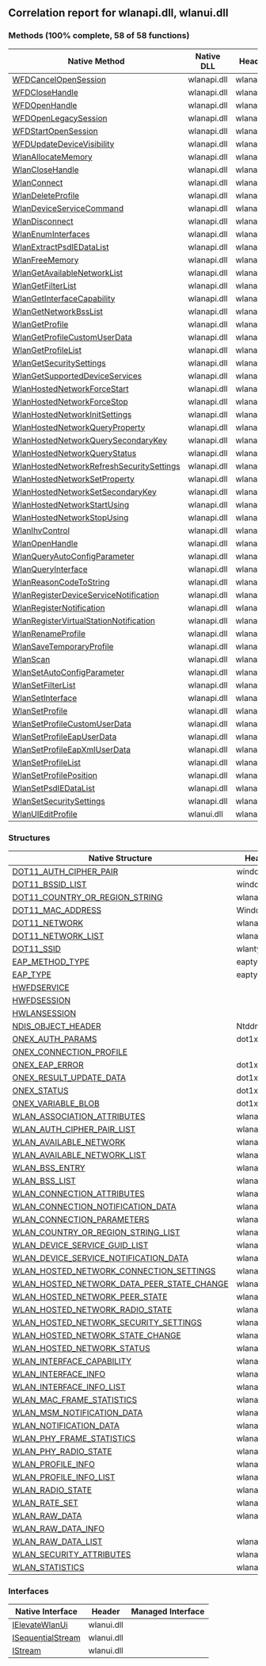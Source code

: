 ## Correlation report for wlanapi.dll, wlanui.dll  
### Methods (100% complete, 58 of 58 functions)  
Native Method | Native DLL | Header | Managed Method  
--- | --- | --- | ---  
[WFDCancelOpenSession](https://www.google.com/search?num=5&q=WFDCancelOpenSession+site%3Adocs.microsoft.com) | wlanapi.dll | wlanapi.h | [Vanara.PInvoke.WlanApi.WFDCancelOpenSession](https://github.com/dahall/Vanara/search?l=C%23&q=WFDCancelOpenSession)  
[WFDCloseHandle](https://www.google.com/search?num=5&q=WFDCloseHandle+site%3Adocs.microsoft.com) | wlanapi.dll | wlanapi.h | [Vanara.PInvoke.WlanApi.WFDCloseHandle](https://github.com/dahall/Vanara/search?l=C%23&q=WFDCloseHandle)  
[WFDOpenHandle](https://www.google.com/search?num=5&q=WFDOpenHandle+site%3Adocs.microsoft.com) | wlanapi.dll | wlanapi.h | [Vanara.PInvoke.WlanApi.WFDOpenHandle](https://github.com/dahall/Vanara/search?l=C%23&q=WFDOpenHandle)  
[WFDOpenLegacySession](https://www.google.com/search?num=5&q=WFDOpenLegacySession+site%3Adocs.microsoft.com) | wlanapi.dll | wlanapi.h | [Vanara.PInvoke.WlanApi.WFDOpenLegacySession](https://github.com/dahall/Vanara/search?l=C%23&q=WFDOpenLegacySession)  
[WFDStartOpenSession](https://www.google.com/search?num=5&q=WFDStartOpenSession+site%3Adocs.microsoft.com) | wlanapi.dll | wlanapi.h | [Vanara.PInvoke.WlanApi.WFDStartOpenSession](https://github.com/dahall/Vanara/search?l=C%23&q=WFDStartOpenSession)  
[WFDUpdateDeviceVisibility](https://www.google.com/search?num=5&q=WFDUpdateDeviceVisibility+site%3Adocs.microsoft.com) | wlanapi.dll | wlanapi.h | [Vanara.PInvoke.WlanApi.WFDUpdateDeviceVisibility](https://github.com/dahall/Vanara/search?l=C%23&q=WFDUpdateDeviceVisibility)  
[WlanAllocateMemory](https://www.google.com/search?num=5&q=WlanAllocateMemory+site%3Adocs.microsoft.com) | wlanapi.dll | wlanapi.h | [Vanara.PInvoke.WlanApi.WlanAllocateMemory](https://github.com/dahall/Vanara/search?l=C%23&q=WlanAllocateMemory)  
[WlanCloseHandle](https://www.google.com/search?num=5&q=WlanCloseHandle+site%3Adocs.microsoft.com) | wlanapi.dll | wlanapi.h | [Vanara.PInvoke.WlanApi.WlanCloseHandle](https://github.com/dahall/Vanara/search?l=C%23&q=WlanCloseHandle)  
[WlanConnect](https://www.google.com/search?num=5&q=WlanConnect+site%3Adocs.microsoft.com) | wlanapi.dll | wlanapi.h | [Vanara.PInvoke.WlanApi.WlanConnect](https://github.com/dahall/Vanara/search?l=C%23&q=WlanConnect)  
[WlanDeleteProfile](https://www.google.com/search?num=5&q=WlanDeleteProfile+site%3Adocs.microsoft.com) | wlanapi.dll | wlanapi.h | [Vanara.PInvoke.WlanApi.WlanDeleteProfile](https://github.com/dahall/Vanara/search?l=C%23&q=WlanDeleteProfile)  
[WlanDeviceServiceCommand](https://www.google.com/search?num=5&q=WlanDeviceServiceCommand+site%3Adocs.microsoft.com) | wlanapi.dll | wlanapi.h | [Vanara.PInvoke.WlanApi.WlanDeviceServiceCommand](https://github.com/dahall/Vanara/search?l=C%23&q=WlanDeviceServiceCommand)  
[WlanDisconnect](https://www.google.com/search?num=5&q=WlanDisconnect+site%3Adocs.microsoft.com) | wlanapi.dll | wlanapi.h | [Vanara.PInvoke.WlanApi.WlanDisconnect](https://github.com/dahall/Vanara/search?l=C%23&q=WlanDisconnect)  
[WlanEnumInterfaces](https://www.google.com/search?num=5&q=WlanEnumInterfaces+site%3Adocs.microsoft.com) | wlanapi.dll | wlanapi.h | [Vanara.PInvoke.WlanApi.WlanEnumInterfaces](https://github.com/dahall/Vanara/search?l=C%23&q=WlanEnumInterfaces)  
[WlanExtractPsdIEDataList](https://www.google.com/search?num=5&q=WlanExtractPsdIEDataList+site%3Adocs.microsoft.com) | wlanapi.dll | wlanapi.h | [Vanara.PInvoke.WlanApi.WlanExtractPsdIEDataList](https://github.com/dahall/Vanara/search?l=C%23&q=WlanExtractPsdIEDataList)  
[WlanFreeMemory](https://www.google.com/search?num=5&q=WlanFreeMemory+site%3Adocs.microsoft.com) | wlanapi.dll | wlanapi.h | [Vanara.PInvoke.WlanApi.WlanFreeMemory](https://github.com/dahall/Vanara/search?l=C%23&q=WlanFreeMemory)  
[WlanGetAvailableNetworkList](https://www.google.com/search?num=5&q=WlanGetAvailableNetworkList+site%3Adocs.microsoft.com) | wlanapi.dll | wlanapi.h | [Vanara.PInvoke.WlanApi.WlanGetAvailableNetworkList](https://github.com/dahall/Vanara/search?l=C%23&q=WlanGetAvailableNetworkList)  
[WlanGetFilterList](https://www.google.com/search?num=5&q=WlanGetFilterList+site%3Adocs.microsoft.com) | wlanapi.dll | wlanapi.h | [Vanara.PInvoke.WlanApi.WlanGetFilterList](https://github.com/dahall/Vanara/search?l=C%23&q=WlanGetFilterList)  
[WlanGetInterfaceCapability](https://www.google.com/search?num=5&q=WlanGetInterfaceCapability+site%3Adocs.microsoft.com) | wlanapi.dll | wlanapi.h | [Vanara.PInvoke.WlanApi.WlanGetInterfaceCapability](https://github.com/dahall/Vanara/search?l=C%23&q=WlanGetInterfaceCapability)  
[WlanGetNetworkBssList](https://www.google.com/search?num=5&q=WlanGetNetworkBssList+site%3Adocs.microsoft.com) | wlanapi.dll | wlanapi.h | [Vanara.PInvoke.WlanApi.WlanGetNetworkBssList](https://github.com/dahall/Vanara/search?l=C%23&q=WlanGetNetworkBssList)  
[WlanGetProfile](https://www.google.com/search?num=5&q=WlanGetProfile+site%3Adocs.microsoft.com) | wlanapi.dll | wlanapi.h | [Vanara.PInvoke.WlanApi.WlanGetProfile](https://github.com/dahall/Vanara/search?l=C%23&q=WlanGetProfile)  
[WlanGetProfileCustomUserData](https://www.google.com/search?num=5&q=WlanGetProfileCustomUserData+site%3Adocs.microsoft.com) | wlanapi.dll | wlanapi.h | [Vanara.PInvoke.WlanApi.WlanGetProfileCustomUserData](https://github.com/dahall/Vanara/search?l=C%23&q=WlanGetProfileCustomUserData)  
[WlanGetProfileList](https://www.google.com/search?num=5&q=WlanGetProfileList+site%3Adocs.microsoft.com) | wlanapi.dll | wlanapi.h | [Vanara.PInvoke.WlanApi.WlanGetProfileList](https://github.com/dahall/Vanara/search?l=C%23&q=WlanGetProfileList)  
[WlanGetSecuritySettings](https://www.google.com/search?num=5&q=WlanGetSecuritySettings+site%3Adocs.microsoft.com) | wlanapi.dll | wlanapi.h | [Vanara.PInvoke.WlanApi.WlanGetSecuritySettings](https://github.com/dahall/Vanara/search?l=C%23&q=WlanGetSecuritySettings)  
[WlanGetSupportedDeviceServices](https://www.google.com/search?num=5&q=WlanGetSupportedDeviceServices+site%3Adocs.microsoft.com) | wlanapi.dll | wlanapi.h | [Vanara.PInvoke.WlanApi.WlanGetSupportedDeviceServices](https://github.com/dahall/Vanara/search?l=C%23&q=WlanGetSupportedDeviceServices)  
[WlanHostedNetworkForceStart](https://www.google.com/search?num=5&q=WlanHostedNetworkForceStart+site%3Adocs.microsoft.com) | wlanapi.dll | wlanapi.h | [Vanara.PInvoke.WlanApi.WlanHostedNetworkForceStart](https://github.com/dahall/Vanara/search?l=C%23&q=WlanHostedNetworkForceStart)  
[WlanHostedNetworkForceStop](https://www.google.com/search?num=5&q=WlanHostedNetworkForceStop+site%3Adocs.microsoft.com) | wlanapi.dll | wlanapi.h | [Vanara.PInvoke.WlanApi.WlanHostedNetworkForceStop](https://github.com/dahall/Vanara/search?l=C%23&q=WlanHostedNetworkForceStop)  
[WlanHostedNetworkInitSettings](https://www.google.com/search?num=5&q=WlanHostedNetworkInitSettings+site%3Adocs.microsoft.com) | wlanapi.dll | wlanapi.h | [Vanara.PInvoke.WlanApi.WlanHostedNetworkInitSettings](https://github.com/dahall/Vanara/search?l=C%23&q=WlanHostedNetworkInitSettings)  
[WlanHostedNetworkQueryProperty](https://www.google.com/search?num=5&q=WlanHostedNetworkQueryProperty+site%3Adocs.microsoft.com) | wlanapi.dll | wlanapi.h | [Vanara.PInvoke.WlanApi.WlanHostedNetworkQueryProperty](https://github.com/dahall/Vanara/search?l=C%23&q=WlanHostedNetworkQueryProperty)  
[WlanHostedNetworkQuerySecondaryKey](https://www.google.com/search?num=5&q=WlanHostedNetworkQuerySecondaryKey+site%3Adocs.microsoft.com) | wlanapi.dll | wlanapi.h | [Vanara.PInvoke.WlanApi.WlanHostedNetworkQuerySecondaryKey](https://github.com/dahall/Vanara/search?l=C%23&q=WlanHostedNetworkQuerySecondaryKey)  
[WlanHostedNetworkQueryStatus](https://www.google.com/search?num=5&q=WlanHostedNetworkQueryStatus+site%3Adocs.microsoft.com) | wlanapi.dll | wlanapi.h | [Vanara.PInvoke.WlanApi.WlanHostedNetworkQueryStatus](https://github.com/dahall/Vanara/search?l=C%23&q=WlanHostedNetworkQueryStatus)  
[WlanHostedNetworkRefreshSecuritySettings](https://www.google.com/search?num=5&q=WlanHostedNetworkRefreshSecuritySettings+site%3Adocs.microsoft.com) | wlanapi.dll | wlanapi.h | [Vanara.PInvoke.WlanApi.WlanHostedNetworkRefreshSecuritySettings](https://github.com/dahall/Vanara/search?l=C%23&q=WlanHostedNetworkRefreshSecuritySettings)  
[WlanHostedNetworkSetProperty](https://www.google.com/search?num=5&q=WlanHostedNetworkSetProperty+site%3Adocs.microsoft.com) | wlanapi.dll | wlanapi.h | [Vanara.PInvoke.WlanApi.WlanHostedNetworkSetProperty](https://github.com/dahall/Vanara/search?l=C%23&q=WlanHostedNetworkSetProperty)  
[WlanHostedNetworkSetSecondaryKey](https://www.google.com/search?num=5&q=WlanHostedNetworkSetSecondaryKey+site%3Adocs.microsoft.com) | wlanapi.dll | wlanapi.h | [Vanara.PInvoke.WlanApi.WlanHostedNetworkSetSecondaryKey](https://github.com/dahall/Vanara/search?l=C%23&q=WlanHostedNetworkSetSecondaryKey)  
[WlanHostedNetworkStartUsing](https://www.google.com/search?num=5&q=WlanHostedNetworkStartUsing+site%3Adocs.microsoft.com) | wlanapi.dll | wlanapi.h | [Vanara.PInvoke.WlanApi.WlanHostedNetworkStartUsing](https://github.com/dahall/Vanara/search?l=C%23&q=WlanHostedNetworkStartUsing)  
[WlanHostedNetworkStopUsing](https://www.google.com/search?num=5&q=WlanHostedNetworkStopUsing+site%3Adocs.microsoft.com) | wlanapi.dll | wlanapi.h | [Vanara.PInvoke.WlanApi.WlanHostedNetworkStopUsing](https://github.com/dahall/Vanara/search?l=C%23&q=WlanHostedNetworkStopUsing)  
[WlanIhvControl](https://www.google.com/search?num=5&q=WlanIhvControl+site%3Adocs.microsoft.com) | wlanapi.dll | wlanapi.h | [Vanara.PInvoke.WlanApi.WlanIhvControl](https://github.com/dahall/Vanara/search?l=C%23&q=WlanIhvControl)  
[WlanOpenHandle](https://www.google.com/search?num=5&q=WlanOpenHandle+site%3Adocs.microsoft.com) | wlanapi.dll | wlanapi.h | [Vanara.PInvoke.WlanApi.WlanOpenHandle](https://github.com/dahall/Vanara/search?l=C%23&q=WlanOpenHandle)  
[WlanQueryAutoConfigParameter](https://www.google.com/search?num=5&q=WlanQueryAutoConfigParameter+site%3Adocs.microsoft.com) | wlanapi.dll | wlanapi.h | [Vanara.PInvoke.WlanApi.WlanQueryAutoConfigParameter](https://github.com/dahall/Vanara/search?l=C%23&q=WlanQueryAutoConfigParameter)  
[WlanQueryInterface](https://www.google.com/search?num=5&q=WlanQueryInterface+site%3Adocs.microsoft.com) | wlanapi.dll | wlanapi.h | [Vanara.PInvoke.WlanApi.WlanQueryInterface](https://github.com/dahall/Vanara/search?l=C%23&q=WlanQueryInterface)  
[WlanReasonCodeToString](https://www.google.com/search?num=5&q=WlanReasonCodeToString+site%3Adocs.microsoft.com) | wlanapi.dll | wlanapi.h | [Vanara.PInvoke.WlanApi.WlanReasonCodeToString](https://github.com/dahall/Vanara/search?l=C%23&q=WlanReasonCodeToString)  
[WlanRegisterDeviceServiceNotification](https://www.google.com/search?num=5&q=WlanRegisterDeviceServiceNotification+site%3Adocs.microsoft.com) | wlanapi.dll | wlanapi.h | [Vanara.PInvoke.WlanApi.WlanRegisterDeviceServiceNotification](https://github.com/dahall/Vanara/search?l=C%23&q=WlanRegisterDeviceServiceNotification)  
[WlanRegisterNotification](https://www.google.com/search?num=5&q=WlanRegisterNotification+site%3Adocs.microsoft.com) | wlanapi.dll | wlanapi.h | [Vanara.PInvoke.WlanApi.WlanRegisterNotification](https://github.com/dahall/Vanara/search?l=C%23&q=WlanRegisterNotification)  
[WlanRegisterVirtualStationNotification](https://www.google.com/search?num=5&q=WlanRegisterVirtualStationNotification+site%3Adocs.microsoft.com) | wlanapi.dll | wlanapi.h | [Vanara.PInvoke.WlanApi.WlanRegisterVirtualStationNotification](https://github.com/dahall/Vanara/search?l=C%23&q=WlanRegisterVirtualStationNotification)  
[WlanRenameProfile](https://www.google.com/search?num=5&q=WlanRenameProfile+site%3Adocs.microsoft.com) | wlanapi.dll | wlanapi.h | [Vanara.PInvoke.WlanApi.WlanRenameProfile](https://github.com/dahall/Vanara/search?l=C%23&q=WlanRenameProfile)  
[WlanSaveTemporaryProfile](https://www.google.com/search?num=5&q=WlanSaveTemporaryProfile+site%3Adocs.microsoft.com) | wlanapi.dll | wlanapi.h | [Vanara.PInvoke.WlanApi.WlanSaveTemporaryProfile](https://github.com/dahall/Vanara/search?l=C%23&q=WlanSaveTemporaryProfile)  
[WlanScan](https://www.google.com/search?num=5&q=WlanScan+site%3Adocs.microsoft.com) | wlanapi.dll | wlanapi.h | [Vanara.PInvoke.WlanApi.WlanScan](https://github.com/dahall/Vanara/search?l=C%23&q=WlanScan)  
[WlanSetAutoConfigParameter](https://www.google.com/search?num=5&q=WlanSetAutoConfigParameter+site%3Adocs.microsoft.com) | wlanapi.dll | wlanapi.h | [Vanara.PInvoke.WlanApi.WlanSetAutoConfigParameter](https://github.com/dahall/Vanara/search?l=C%23&q=WlanSetAutoConfigParameter)  
[WlanSetFilterList](https://www.google.com/search?num=5&q=WlanSetFilterList+site%3Adocs.microsoft.com) | wlanapi.dll | wlanapi.h | [Vanara.PInvoke.WlanApi.WlanSetFilterList](https://github.com/dahall/Vanara/search?l=C%23&q=WlanSetFilterList)  
[WlanSetInterface](https://www.google.com/search?num=5&q=WlanSetInterface+site%3Adocs.microsoft.com) | wlanapi.dll | wlanapi.h | [Vanara.PInvoke.WlanApi.WlanSetInterface](https://github.com/dahall/Vanara/search?l=C%23&q=WlanSetInterface)  
[WlanSetProfile](https://www.google.com/search?num=5&q=WlanSetProfile+site%3Adocs.microsoft.com) | wlanapi.dll | wlanapi.h | [Vanara.PInvoke.WlanApi.WlanSetProfile](https://github.com/dahall/Vanara/search?l=C%23&q=WlanSetProfile)  
[WlanSetProfileCustomUserData](https://www.google.com/search?num=5&q=WlanSetProfileCustomUserData+site%3Adocs.microsoft.com) | wlanapi.dll | wlanapi.h | [Vanara.PInvoke.WlanApi.WlanSetProfileCustomUserData](https://github.com/dahall/Vanara/search?l=C%23&q=WlanSetProfileCustomUserData)  
[WlanSetProfileEapUserData](https://www.google.com/search?num=5&q=WlanSetProfileEapUserData+site%3Adocs.microsoft.com) | wlanapi.dll | wlanapi.h | [Vanara.PInvoke.WlanApi.WlanSetProfileEapUserData](https://github.com/dahall/Vanara/search?l=C%23&q=WlanSetProfileEapUserData)  
[WlanSetProfileEapXmlUserData](https://www.google.com/search?num=5&q=WlanSetProfileEapXmlUserData+site%3Adocs.microsoft.com) | wlanapi.dll | wlanapi.h | [Vanara.PInvoke.WlanApi.WlanSetProfileEapXmlUserData](https://github.com/dahall/Vanara/search?l=C%23&q=WlanSetProfileEapXmlUserData)  
[WlanSetProfileList](https://www.google.com/search?num=5&q=WlanSetProfileList+site%3Adocs.microsoft.com) | wlanapi.dll | wlanapi.h | [Vanara.PInvoke.WlanApi.WlanSetProfileList](https://github.com/dahall/Vanara/search?l=C%23&q=WlanSetProfileList)  
[WlanSetProfilePosition](https://www.google.com/search?num=5&q=WlanSetProfilePosition+site%3Adocs.microsoft.com) | wlanapi.dll | wlanapi.h | [Vanara.PInvoke.WlanApi.WlanSetProfilePosition](https://github.com/dahall/Vanara/search?l=C%23&q=WlanSetProfilePosition)  
[WlanSetPsdIEDataList](https://www.google.com/search?num=5&q=WlanSetPsdIEDataList+site%3Adocs.microsoft.com) | wlanapi.dll | wlanapi.h | [Vanara.PInvoke.WlanApi.WlanSetPsdIEDataList](https://github.com/dahall/Vanara/search?l=C%23&q=WlanSetPsdIEDataList)  
[WlanSetSecuritySettings](https://www.google.com/search?num=5&q=WlanSetSecuritySettings+site%3Adocs.microsoft.com) | wlanapi.dll | wlanapi.h | [Vanara.PInvoke.WlanApi.WlanSetSecuritySettings](https://github.com/dahall/Vanara/search?l=C%23&q=WlanSetSecuritySettings)  
[WlanUIEditProfile](https://www.google.com/search?num=5&q=WlanUIEditProfile+site%3Adocs.microsoft.com) | wlanui.dll | wlanapi.h | [Vanara.PInvoke.WlanApi.WlanUIEditProfile](https://github.com/dahall/Vanara/search?l=C%23&q=WlanUIEditProfile)  
### Structures  
Native Structure | Header | Managed Structure  
--- | --- | ---  
[DOT11_AUTH_CIPHER_PAIR](https://www.google.com/search?num=5&q=DOT11_AUTH_CIPHER_PAIR+site%3Adocs.microsoft.com) | windot11.h | [Vanara.PInvoke.WlanApi.DOT11_AUTH_CIPHER_PAIR](https://github.com/dahall/Vanara/search?l=C%23&q=DOT11_AUTH_CIPHER_PAIR)  
[DOT11_BSSID_LIST](https://www.google.com/search?num=5&q=DOT11_BSSID_LIST+site%3Adocs.microsoft.com) | windot11.h | [Vanara.PInvoke.WlanApi.DOT11_BSSID_LIST](https://github.com/dahall/Vanara/search?l=C%23&q=DOT11_BSSID_LIST)  
[DOT11_COUNTRY_OR_REGION_STRING](https://www.google.com/search?num=5&q=DOT11_COUNTRY_OR_REGION_STRING+site%3Adocs.microsoft.com) | wlanapi.h | [Vanara.PInvoke.WlanApi.DOT11_COUNTRY_OR_REGION_STRING](https://github.com/dahall/Vanara/search?l=C%23&q=DOT11_COUNTRY_OR_REGION_STRING)  
[DOT11_MAC_ADDRESS](https://www.google.com/search?num=5&q=DOT11_MAC_ADDRESS+site%3Adocs.microsoft.com) | Windot11.h | [Vanara.PInvoke.WlanApi.DOT11_MAC_ADDRESS](https://github.com/dahall/Vanara/search?l=C%23&q=DOT11_MAC_ADDRESS)  
[DOT11_NETWORK](https://www.google.com/search?num=5&q=DOT11_NETWORK+site%3Adocs.microsoft.com) | wlanapi.h | [Vanara.PInvoke.WlanApi.DOT11_NETWORK](https://github.com/dahall/Vanara/search?l=C%23&q=DOT11_NETWORK)  
[DOT11_NETWORK_LIST](https://www.google.com/search?num=5&q=DOT11_NETWORK_LIST+site%3Adocs.microsoft.com) | wlanapi.h | [Vanara.PInvoke.WlanApi.DOT11_NETWORK_LIST](https://github.com/dahall/Vanara/search?l=C%23&q=DOT11_NETWORK_LIST)  
[DOT11_SSID](https://www.google.com/search?num=5&q=DOT11_SSID+site%3Adocs.microsoft.com) | wlantypes.h | [Vanara.PInvoke.WlanApi.DOT11_SSID](https://github.com/dahall/Vanara/search?l=C%23&q=DOT11_SSID)  
[EAP_METHOD_TYPE](https://www.google.com/search?num=5&q=EAP_METHOD_TYPE+site%3Adocs.microsoft.com) | eaptypes.h | [Vanara.PInvoke.WlanApi.EAP_METHOD_TYPE](https://github.com/dahall/Vanara/search?l=C%23&q=EAP_METHOD_TYPE)  
[EAP_TYPE](https://www.google.com/search?num=5&q=EAP_TYPE+site%3Adocs.microsoft.com) | eaptypes.h | [Vanara.PInvoke.WlanApi.EAP_TYPE](https://github.com/dahall/Vanara/search?l=C%23&q=EAP_TYPE)  
[HWFDSERVICE](https://www.google.com/search?num=5&q=HWFDSERVICE+site%3Adocs.microsoft.com) |  | [Vanara.PInvoke.WlanApi.HWFDSERVICE](https://github.com/dahall/Vanara/search?l=C%23&q=HWFDSERVICE)  
[HWFDSESSION](https://www.google.com/search?num=5&q=HWFDSESSION+site%3Adocs.microsoft.com) |  | [Vanara.PInvoke.WlanApi.HWFDSESSION](https://github.com/dahall/Vanara/search?l=C%23&q=HWFDSESSION)  
[HWLANSESSION](https://www.google.com/search?num=5&q=HWLANSESSION+site%3Adocs.microsoft.com) |  | [Vanara.PInvoke.WlanApi.HWLANSESSION](https://github.com/dahall/Vanara/search?l=C%23&q=HWLANSESSION)  
[NDIS_OBJECT_HEADER](https://www.google.com/search?num=5&q=NDIS_OBJECT_HEADER+site%3Adocs.microsoft.com) | Ntddndis.h | [Vanara.PInvoke.WlanApi.NDIS_OBJECT_HEADER](https://github.com/dahall/Vanara/search?l=C%23&q=NDIS_OBJECT_HEADER)  
[ONEX_AUTH_PARAMS](https://www.google.com/search?num=5&q=ONEX_AUTH_PARAMS+site%3Adocs.microsoft.com) | dot1x.h | [Vanara.PInvoke.WlanApi.ONEX_AUTH_PARAMS](https://github.com/dahall/Vanara/search?l=C%23&q=ONEX_AUTH_PARAMS)  
[ONEX_CONNECTION_PROFILE](https://www.google.com/search?num=5&q=ONEX_CONNECTION_PROFILE+site%3Adocs.microsoft.com) |  | [Vanara.PInvoke.WlanApi.ONEX_CONNECTION_PROFILE](https://github.com/dahall/Vanara/search?l=C%23&q=ONEX_CONNECTION_PROFILE)  
[ONEX_EAP_ERROR](https://www.google.com/search?num=5&q=ONEX_EAP_ERROR+site%3Adocs.microsoft.com) | dot1x.h | [Vanara.PInvoke.WlanApi.ONEX_EAP_ERROR](https://github.com/dahall/Vanara/search?l=C%23&q=ONEX_EAP_ERROR)  
[ONEX_RESULT_UPDATE_DATA](https://www.google.com/search?num=5&q=ONEX_RESULT_UPDATE_DATA+site%3Adocs.microsoft.com) | dot1x.h | [Vanara.PInvoke.WlanApi.ONEX_RESULT_UPDATE_DATA](https://github.com/dahall/Vanara/search?l=C%23&q=ONEX_RESULT_UPDATE_DATA)  
[ONEX_STATUS](https://www.google.com/search?num=5&q=ONEX_STATUS+site%3Adocs.microsoft.com) | dot1x.h | [Vanara.PInvoke.WlanApi.ONEX_STATUS](https://github.com/dahall/Vanara/search?l=C%23&q=ONEX_STATUS)  
[ONEX_VARIABLE_BLOB](https://www.google.com/search?num=5&q=ONEX_VARIABLE_BLOB+site%3Adocs.microsoft.com) | dot1x.h | [Vanara.PInvoke.WlanApi.ONEX_VARIABLE_BLOB](https://github.com/dahall/Vanara/search?l=C%23&q=ONEX_VARIABLE_BLOB)  
[WLAN_ASSOCIATION_ATTRIBUTES](https://www.google.com/search?num=5&q=WLAN_ASSOCIATION_ATTRIBUTES+site%3Adocs.microsoft.com) | wlanapi.h | [Vanara.PInvoke.WlanApi.WLAN_ASSOCIATION_ATTRIBUTES](https://github.com/dahall/Vanara/search?l=C%23&q=WLAN_ASSOCIATION_ATTRIBUTES)  
[WLAN_AUTH_CIPHER_PAIR_LIST](https://www.google.com/search?num=5&q=WLAN_AUTH_CIPHER_PAIR_LIST+site%3Adocs.microsoft.com) | wlanapi.h | [Vanara.PInvoke.WlanApi.WLAN_AUTH_CIPHER_PAIR_LIST](https://github.com/dahall/Vanara/search?l=C%23&q=WLAN_AUTH_CIPHER_PAIR_LIST)  
[WLAN_AVAILABLE_NETWORK](https://www.google.com/search?num=5&q=WLAN_AVAILABLE_NETWORK+site%3Adocs.microsoft.com) | wlanapi.h | [Vanara.PInvoke.WlanApi.WLAN_AVAILABLE_NETWORK](https://github.com/dahall/Vanara/search?l=C%23&q=WLAN_AVAILABLE_NETWORK)  
[WLAN_AVAILABLE_NETWORK_LIST](https://www.google.com/search?num=5&q=WLAN_AVAILABLE_NETWORK_LIST+site%3Adocs.microsoft.com) | wlanapi.h | [Vanara.PInvoke.WlanApi.WLAN_AVAILABLE_NETWORK_LIST](https://github.com/dahall/Vanara/search?l=C%23&q=WLAN_AVAILABLE_NETWORK_LIST)  
[WLAN_BSS_ENTRY](https://www.google.com/search?num=5&q=WLAN_BSS_ENTRY+site%3Adocs.microsoft.com) | wlanapi.h | [Vanara.PInvoke.WlanApi.WLAN_BSS_ENTRY](https://github.com/dahall/Vanara/search?l=C%23&q=WLAN_BSS_ENTRY)  
[WLAN_BSS_LIST](https://www.google.com/search?num=5&q=WLAN_BSS_LIST+site%3Adocs.microsoft.com) | wlanapi.h | [Vanara.PInvoke.WlanApi.WLAN_BSS_LIST](https://github.com/dahall/Vanara/search?l=C%23&q=WLAN_BSS_LIST)  
[WLAN_CONNECTION_ATTRIBUTES](https://www.google.com/search?num=5&q=WLAN_CONNECTION_ATTRIBUTES+site%3Adocs.microsoft.com) | wlanapi.h | [Vanara.PInvoke.WlanApi.WLAN_CONNECTION_ATTRIBUTES](https://github.com/dahall/Vanara/search?l=C%23&q=WLAN_CONNECTION_ATTRIBUTES)  
[WLAN_CONNECTION_NOTIFICATION_DATA](https://www.google.com/search?num=5&q=WLAN_CONNECTION_NOTIFICATION_DATA+site%3Adocs.microsoft.com) | wlanapi.h | [Vanara.PInvoke.WlanApi.WLAN_CONNECTION_NOTIFICATION_DATA](https://github.com/dahall/Vanara/search?l=C%23&q=WLAN_CONNECTION_NOTIFICATION_DATA)  
[WLAN_CONNECTION_PARAMETERS](https://www.google.com/search?num=5&q=WLAN_CONNECTION_PARAMETERS+site%3Adocs.microsoft.com) | wlanapi.h | [Vanara.PInvoke.WlanApi.WLAN_CONNECTION_PARAMETERS](https://github.com/dahall/Vanara/search?l=C%23&q=WLAN_CONNECTION_PARAMETERS)  
[WLAN_COUNTRY_OR_REGION_STRING_LIST](https://www.google.com/search?num=5&q=WLAN_COUNTRY_OR_REGION_STRING_LIST+site%3Adocs.microsoft.com) | wlanapi.h | [Vanara.PInvoke.WlanApi.WLAN_COUNTRY_OR_REGION_STRING_LIST](https://github.com/dahall/Vanara/search?l=C%23&q=WLAN_COUNTRY_OR_REGION_STRING_LIST)  
[WLAN_DEVICE_SERVICE_GUID_LIST](https://www.google.com/search?num=5&q=WLAN_DEVICE_SERVICE_GUID_LIST+site%3Adocs.microsoft.com) | wlanapi.h | [Vanara.PInvoke.WlanApi.WLAN_DEVICE_SERVICE_GUID_LIST](https://github.com/dahall/Vanara/search?l=C%23&q=WLAN_DEVICE_SERVICE_GUID_LIST)  
[WLAN_DEVICE_SERVICE_NOTIFICATION_DATA](https://www.google.com/search?num=5&q=WLAN_DEVICE_SERVICE_NOTIFICATION_DATA+site%3Adocs.microsoft.com) | wlanapi.h | [Vanara.PInvoke.WlanApi.WLAN_DEVICE_SERVICE_NOTIFICATION_DATA](https://github.com/dahall/Vanara/search?l=C%23&q=WLAN_DEVICE_SERVICE_NOTIFICATION_DATA)  
[WLAN_HOSTED_NETWORK_CONNECTION_SETTINGS](https://www.google.com/search?num=5&q=WLAN_HOSTED_NETWORK_CONNECTION_SETTINGS+site%3Adocs.microsoft.com) | wlanapi.h | [Vanara.PInvoke.WlanApi.WLAN_HOSTED_NETWORK_CONNECTION_SETTINGS](https://github.com/dahall/Vanara/search?l=C%23&q=WLAN_HOSTED_NETWORK_CONNECTION_SETTINGS)  
[WLAN_HOSTED_NETWORK_DATA_PEER_STATE_CHANGE](https://www.google.com/search?num=5&q=WLAN_HOSTED_NETWORK_DATA_PEER_STATE_CHANGE+site%3Adocs.microsoft.com) | wlanapi.h | [Vanara.PInvoke.WlanApi.WLAN_HOSTED_NETWORK_DATA_PEER_STATE_CHANGE](https://github.com/dahall/Vanara/search?l=C%23&q=WLAN_HOSTED_NETWORK_DATA_PEER_STATE_CHANGE)  
[WLAN_HOSTED_NETWORK_PEER_STATE](https://www.google.com/search?num=5&q=WLAN_HOSTED_NETWORK_PEER_STATE+site%3Adocs.microsoft.com) | wlanapi.h | [Vanara.PInvoke.WlanApi.WLAN_HOSTED_NETWORK_PEER_STATE](https://github.com/dahall/Vanara/search?l=C%23&q=WLAN_HOSTED_NETWORK_PEER_STATE)  
[WLAN_HOSTED_NETWORK_RADIO_STATE](https://www.google.com/search?num=5&q=WLAN_HOSTED_NETWORK_RADIO_STATE+site%3Adocs.microsoft.com) | wlanapi.h | [Vanara.PInvoke.WlanApi.WLAN_HOSTED_NETWORK_RADIO_STATE](https://github.com/dahall/Vanara/search?l=C%23&q=WLAN_HOSTED_NETWORK_RADIO_STATE)  
[WLAN_HOSTED_NETWORK_SECURITY_SETTINGS](https://www.google.com/search?num=5&q=WLAN_HOSTED_NETWORK_SECURITY_SETTINGS+site%3Adocs.microsoft.com) | wlanapi.h | [Vanara.PInvoke.WlanApi.WLAN_HOSTED_NETWORK_SECURITY_SETTINGS](https://github.com/dahall/Vanara/search?l=C%23&q=WLAN_HOSTED_NETWORK_SECURITY_SETTINGS)  
[WLAN_HOSTED_NETWORK_STATE_CHANGE](https://www.google.com/search?num=5&q=WLAN_HOSTED_NETWORK_STATE_CHANGE+site%3Adocs.microsoft.com) | wlanapi.h | [Vanara.PInvoke.WlanApi.WLAN_HOSTED_NETWORK_STATE_CHANGE](https://github.com/dahall/Vanara/search?l=C%23&q=WLAN_HOSTED_NETWORK_STATE_CHANGE)  
[WLAN_HOSTED_NETWORK_STATUS](https://www.google.com/search?num=5&q=WLAN_HOSTED_NETWORK_STATUS+site%3Adocs.microsoft.com) | wlanapi.h | [Vanara.PInvoke.WlanApi.WLAN_HOSTED_NETWORK_STATUS](https://github.com/dahall/Vanara/search?l=C%23&q=WLAN_HOSTED_NETWORK_STATUS)  
[WLAN_INTERFACE_CAPABILITY](https://www.google.com/search?num=5&q=WLAN_INTERFACE_CAPABILITY+site%3Adocs.microsoft.com) | wlanapi.h | [Vanara.PInvoke.WlanApi.WLAN_INTERFACE_CAPABILITY](https://github.com/dahall/Vanara/search?l=C%23&q=WLAN_INTERFACE_CAPABILITY)  
[WLAN_INTERFACE_INFO](https://www.google.com/search?num=5&q=WLAN_INTERFACE_INFO+site%3Adocs.microsoft.com) | wlanapi.h | [Vanara.PInvoke.WlanApi.WLAN_INTERFACE_INFO](https://github.com/dahall/Vanara/search?l=C%23&q=WLAN_INTERFACE_INFO)  
[WLAN_INTERFACE_INFO_LIST](https://www.google.com/search?num=5&q=WLAN_INTERFACE_INFO_LIST+site%3Adocs.microsoft.com) | wlanapi.h | [Vanara.PInvoke.WlanApi.WLAN_INTERFACE_INFO_LIST](https://github.com/dahall/Vanara/search?l=C%23&q=WLAN_INTERFACE_INFO_LIST)  
[WLAN_MAC_FRAME_STATISTICS](https://www.google.com/search?num=5&q=WLAN_MAC_FRAME_STATISTICS+site%3Adocs.microsoft.com) | wlanapi.h | [Vanara.PInvoke.WlanApi.WLAN_MAC_FRAME_STATISTICS](https://github.com/dahall/Vanara/search?l=C%23&q=WLAN_MAC_FRAME_STATISTICS)  
[WLAN_MSM_NOTIFICATION_DATA](https://www.google.com/search?num=5&q=WLAN_MSM_NOTIFICATION_DATA+site%3Adocs.microsoft.com) | wlanapi.h | [Vanara.PInvoke.WlanApi.WLAN_MSM_NOTIFICATION_DATA](https://github.com/dahall/Vanara/search?l=C%23&q=WLAN_MSM_NOTIFICATION_DATA)  
[WLAN_NOTIFICATION_DATA](https://www.google.com/search?num=5&q=WLAN_NOTIFICATION_DATA+site%3Adocs.microsoft.com) | wlanapi.h | [Vanara.PInvoke.WlanApi.WLAN_NOTIFICATION_DATA](https://github.com/dahall/Vanara/search?l=C%23&q=WLAN_NOTIFICATION_DATA)  
[WLAN_PHY_FRAME_STATISTICS](https://www.google.com/search?num=5&q=WLAN_PHY_FRAME_STATISTICS+site%3Adocs.microsoft.com) | wlanapi.h | [Vanara.PInvoke.WlanApi.WLAN_PHY_FRAME_STATISTICS](https://github.com/dahall/Vanara/search?l=C%23&q=WLAN_PHY_FRAME_STATISTICS)  
[WLAN_PHY_RADIO_STATE](https://www.google.com/search?num=5&q=WLAN_PHY_RADIO_STATE+site%3Adocs.microsoft.com) | wlanapi.h | [Vanara.PInvoke.WlanApi.WLAN_PHY_RADIO_STATE](https://github.com/dahall/Vanara/search?l=C%23&q=WLAN_PHY_RADIO_STATE)  
[WLAN_PROFILE_INFO](https://www.google.com/search?num=5&q=WLAN_PROFILE_INFO+site%3Adocs.microsoft.com) | wlanapi.h | [Vanara.PInvoke.WlanApi.WLAN_PROFILE_INFO](https://github.com/dahall/Vanara/search?l=C%23&q=WLAN_PROFILE_INFO)  
[WLAN_PROFILE_INFO_LIST](https://www.google.com/search?num=5&q=WLAN_PROFILE_INFO_LIST+site%3Adocs.microsoft.com) | wlanapi.h | [Vanara.PInvoke.WlanApi.WLAN_PROFILE_INFO_LIST](https://github.com/dahall/Vanara/search?l=C%23&q=WLAN_PROFILE_INFO_LIST)  
[WLAN_RADIO_STATE](https://www.google.com/search?num=5&q=WLAN_RADIO_STATE+site%3Adocs.microsoft.com) | wlanapi.h | [Vanara.PInvoke.WlanApi.WLAN_RADIO_STATE](https://github.com/dahall/Vanara/search?l=C%23&q=WLAN_RADIO_STATE)  
[WLAN_RATE_SET](https://www.google.com/search?num=5&q=WLAN_RATE_SET+site%3Adocs.microsoft.com) | wlanapi.h | [Vanara.PInvoke.WlanApi.WLAN_RATE_SET](https://github.com/dahall/Vanara/search?l=C%23&q=WLAN_RATE_SET)  
[WLAN_RAW_DATA](https://www.google.com/search?num=5&q=WLAN_RAW_DATA+site%3Adocs.microsoft.com) | wlanapi.h | [Vanara.PInvoke.WlanApi.WLAN_RAW_DATA](https://github.com/dahall/Vanara/search?l=C%23&q=WLAN_RAW_DATA)  
[WLAN_RAW_DATA_INFO](https://www.google.com/search?num=5&q=WLAN_RAW_DATA_INFO+site%3Adocs.microsoft.com) |  | [Vanara.PInvoke.WlanApi.WLAN_RAW_DATA_LIST.WLAN_RAW_DATA_INFO](https://github.com/dahall/Vanara/search?l=C%23&q=WLAN_RAW_DATA_INFO)  
[WLAN_RAW_DATA_LIST](https://www.google.com/search?num=5&q=WLAN_RAW_DATA_LIST+site%3Adocs.microsoft.com) | wlanapi.h | [Vanara.PInvoke.WlanApi.WLAN_RAW_DATA_LIST](https://github.com/dahall/Vanara/search?l=C%23&q=WLAN_RAW_DATA_LIST)  
[WLAN_SECURITY_ATTRIBUTES](https://www.google.com/search?num=5&q=WLAN_SECURITY_ATTRIBUTES+site%3Adocs.microsoft.com) | wlanapi.h | [Vanara.PInvoke.WlanApi.WLAN_SECURITY_ATTRIBUTES](https://github.com/dahall/Vanara/search?l=C%23&q=WLAN_SECURITY_ATTRIBUTES)  
[WLAN_STATISTICS](https://www.google.com/search?num=5&q=WLAN_STATISTICS+site%3Adocs.microsoft.com) | wlanapi.h | [Vanara.PInvoke.WlanApi.WLAN_STATISTICS](https://github.com/dahall/Vanara/search?l=C%23&q=WLAN_STATISTICS)  
### Interfaces  
Native Interface | Header | Managed Interface  
--- | --- | ---  
[IElevateWlanUi](https://www.google.com/search?num=5&q=IElevateWlanUi+site%3Adocs.microsoft.com) | wlanui.dll |  |   
[ISequentialStream](https://www.google.com/search?num=5&q=ISequentialStream+site%3Adocs.microsoft.com) | wlanui.dll |  |   
[IStream](https://www.google.com/search?num=5&q=IStream+site%3Adocs.microsoft.com) | wlanui.dll |  |   
